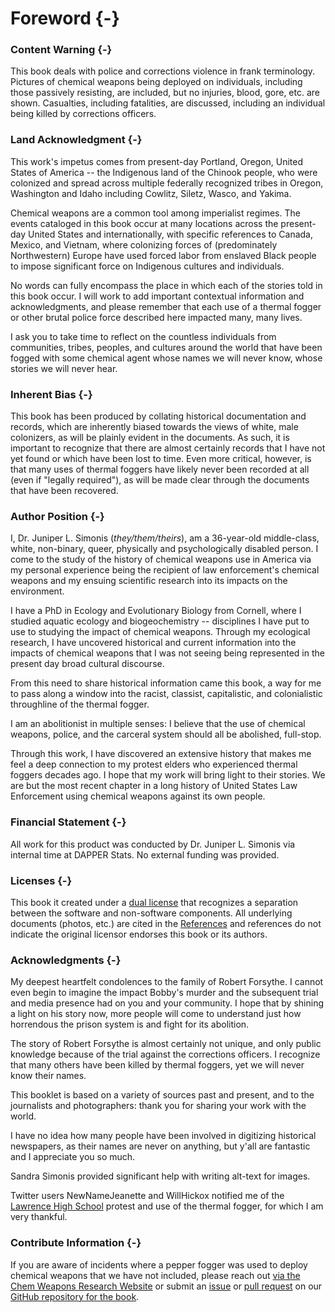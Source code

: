 # Foreword {-}

### Content Warning {-}

This book deals with police and corrections violence in frank terminology.
Pictures of chemical weapons being deployed on individuals, including those passively resisting, are included, but no injuries, blood, gore, etc. are shown.
Casualties, including fatalities, are discussed, including an individual being killed by corrections officers.


### Land Acknowledgment {-}

This work's impetus comes from present-day Portland, Oregon, United States of America -- the Indigenous land of the Chinook people, who were colonized and spread across multiple federally recognized tribes in Oregon, Washington and Idaho including Cowlitz, Siletz, Wasco, and Yakima.

Chemical weapons are a common tool among imperialist regimes.
The events cataloged in this book occur at many locations across the present-day United States and internationally, with specific references to Canada, Mexico, and Vietnam, where colonizing forces of (predominately Northwestern) Europe have used forced labor from enslaved Black people to impose significant force on Indigenous cultures and individuals.

No words can fully encompass the place in which each of the stories told in this book occur.
I will work to add important contextual information and acknowledgments, and please remember that each use of a thermal fogger or other brutal police force described here impacted many, many lives.

I ask you to take time to reflect on the countless individuals from communities, tribes, peoples, and cultures around the world that have been fogged with some chemical agent whose names we will never know, whose stories we will never hear.

### Inherent Bias {-}

This book has been produced by collating historical documentation and records, which are inherently biased towards the views of white, male colonizers, as will be plainly evident in the documents.
As such, it is important to recognize that there are almost certainly records that I have not yet found or which have been lost to time.
Even more critical, however, is that many uses of thermal foggers have likely never been recorded at all (even if "legally required"), as will be made clear through the documents that have been recovered.

### Author Position {-}

I, Dr. Juniper L. Simonis (_they/them/theirs_), am a 36-year-old middle-class, white, non-binary, queer, physically and psychologically disabled person. 
I come to the study of the history of chemical weapons use in America via my personal experience being the recipient of law enforcement's chemical weapons and my ensuing scientific research into its impacts on the environment.

I have a PhD in Ecology and Evolutionary Biology from Cornell, where I studied aquatic ecology and biogeochemistry -- disciplines I have put to use to studying the impact of chemical weapons.
Through my ecological research, I have uncovered historical and current information into the impacts of chemical weapons that I was not seeing being represented in the present day broad cultural discourse. 

From this need to share historical information came this book, a way for me to pass along a window into the racist, classist, capitalistic, and colonialistic throughline of the thermal fogger.

I am an abolitionist in multiple senses: I believe that the use of chemical weapons, police, and the carceral system should all be abolished, full-stop.

Through this work, I have discovered an extensive history that makes me feel a deep connection to my protest elders who experienced thermal foggers decades ago.
I hope that my work will bring light to their stories.
We are but the most recent chapter in a long history of United States Law Enforcement using chemical weapons against its own people.

### Financial Statement {-}

All work for this product was conducted by Dr. Juniper L. Simonis via internal time at DAPPER Stats.
No external funding was provided.

### Licenses {-}

This book it created under a [dual license](https://github.com/chemicalweaponsresearch/thermal_fogger/blob/main/LICENSE.md) that recognizes a separation between the software and non-software components.
All underlying documents (photos, etc.) are cited in the [References](#References) and references do not indicate the original licensor endorses this book or its authors.

### Acknowledgments {-}

My deepest heartfelt condolences to the family of Robert Forsythe.
I cannot even begin to imagine the impact Bobby's murder and the subsequent trial and media presence had on you and your community.
I hope that by shining a light on his story now, more people will come to understand just how horrendous the prison system is and fight for its abolition.

The story of Robert Forsythe is almost certainly not unique, and only public knowledge because of the trial against the corrections officers.
I recognize that many others have been killed by thermal foggers, yet we will never know their names.

This booklet is based on a variety of sources past and present, and to the journalists and photographers: thank you for sharing your work with the world. 

I have no idea how many people have been involved in digitizing historical newspapers, as their names are never on anything, but y'all are fantastic and I appreciate you so much.

Sandra Simonis provided significant help with writing alt-text for images.

Twitter users NewNameJeanette and WillHickox notified me of the [Lawrence High School](#Lawrence1970_04_21) protest and use of the thermal fogger, for which I am very thankful.

### Contribute Information {-} 

If you are aware of incidents where a pepper fogger was used to deploy chemical weapons that we have not included, please reach out [via the Chem Weapons Research Website](https://chemicalweaponsresearch.com/contact/) or submit an [issue](https://github.com/chemicalweaponsresearch/thermal_fogger/issues/new/choose) or [pull request](https://github.com/chemicalweaponsresearch/thermal_fogger/compare) on our [GitHub repository for the book](https://github.com/chemicalweaponsresearch/thermal_fogger).
